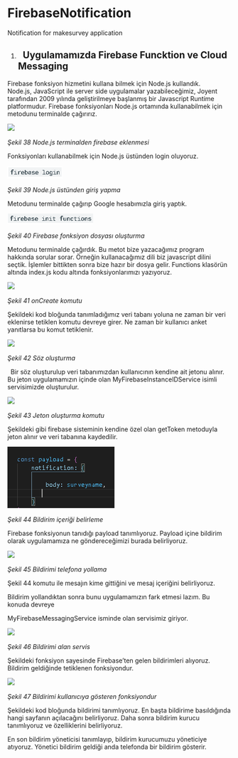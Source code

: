 # FirebaseNotification
Notification for makesurvey application


1. ## ` `**Uygulamamızda Firebase Funcktion ve Cloud Messaging**
Firebase fonksiyon hizmetini kullana bilmek için Node.js kullandık. Node.js, JavaScript ile server side uygulamalar yazabileceğimiz, Joyent tarafından 2009 yılında geliştirilmeye başlanmış bir Javascript Runtime platformudur. Firebase fonksiyonları Node.js ortamında kullanabilmek için metodunu terminalde çağırırız.

![](Aspose.Words.fea9e3b5-880d-441c-b546-da54c98eab66.044.png)

*Şekil 38 Node.js terminalden firebase eklenmesi*

Fonksiyonları kullanabilmek için Node.js üstünden login oluyoruz.

![](Aspose.Words.fea9e3b5-880d-441c-b546-da54c98eab66.045.png)

*Şekil 39 Node.js üstünden giriş yapma*

Metodunu terminalde çağırıp Google hesabımızla giriş yaptık. 

![](Aspose.Words.fea9e3b5-880d-441c-b546-da54c98eab66.046.png)

*Şekil 40 Firebase fonksiyon dosyası oluşturma*

Metodunu terminalde çağırdık. Bu metot bize yazacağımız program hakkında sorular sorar. Örneğin kullanacağımız dili biz javascript dilini seçtik. İşlemler bittikten sonra bize hazır bir dosya gelir.  Functions klasörün altında index.js kodu altında fonksiyonlarımızı yazıyoruz.

![](Aspose.Words.fea9e3b5-880d-441c-b546-da54c98eab66.047.png)

*Şekil 41 onCreate komutu*

Şekildeki kod bloğunda tanımladığımız veri tabanı yoluna ne zaman bir veri eklenirse tetiklen komutu devreye girer. Ne zaman bir kullanıcı anket yanıtlarsa bu komut tetiklenir.

![](Aspose.Words.fea9e3b5-880d-441c-b546-da54c98eab66.048.png)

*Şekil 42 Söz oluşturma* 

` `Bir söz oluşturulup veri tabanımızdan kullanıcının kendine ait jetonu alınır. Bu jeton uygulamamızın içinde olan MyFirebaseInstanceIDService isimli servisimizde oluşturulur.

![](Aspose.Words.fea9e3b5-880d-441c-b546-da54c98eab66.049.png)

*Şekil 43 Jeton oluşturma komutu*

Şekildeki gibi firebase sisteminin kendine özel olan getToken metoduyla jeton alınır ve veri tabanına kaydedilir.

![](Aspose.Words.fea9e3b5-880d-441c-b546-da54c98eab66.050.png)

*Şekil 44 Bildirim içeriği belirleme*

Firebase fonksiyonun tanıdığı payload tanımlıyoruz. Payload içine bildirim olarak uygulamamıza ne göndereceğimizi burada belirliyoruz.

![](Aspose.Words.fea9e3b5-880d-441c-b546-da54c98eab66.051.png)

*Şekil 45 Bildirimi telefona yollama*

Şekil 44 komutu ile mesajın kime gittiğini ve mesaj içeriğini belirliyoruz.

Bildirim yollandıktan sonra bunu uygulamamızın fark etmesi lazım. Bu konuda devreye

MyFirebaseMessagingService isminde olan servisimiz giriyor.

![](Aspose.Words.fea9e3b5-880d-441c-b546-da54c98eab66.052.png)

*Şekil 46 Bildirimi alan servis*

Şekildeki fonksiyon sayesinde Firebase’ten gelen bildirimleri alıyoruz. Bildirim geldiğinde tetiklenen fonksiyondur.

![](Aspose.Words.fea9e3b5-880d-441c-b546-da54c98eab66.053.png)

*Şekil 47 Bildirimi kullanıcıya gösteren fonksiyondur*

Şekildeki kod bloğunda bildirimi tanımlıyoruz. En başta bildirime basıldığında hangi sayfanın açılacağını belirliyoruz. Daha sonra bildirim kurucu tanımlıyoruz ve özelliklerini belirliyoruz.

En son bildirim yöneticisi tanımlayıp, bildirim kurucumuzu yöneticiye atıyoruz. Yönetici bildirim geldiği anda telefonda bir bildirim gösterir.
